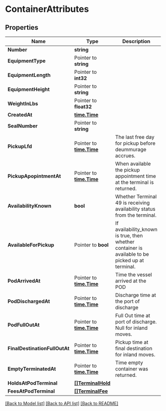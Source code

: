 # ContainerAttributes

## Properties

Name | Type | Description | Notes
------------ | ------------- | ------------- | -------------
**Number** | **string** |  | [optional] 
**EquipmentType** | Pointer to **string** |  | [optional] 
**EquipmentLength** | Pointer to **int32** |  | [optional] 
**EquipmentHeight** | Pointer to **string** |  | [optional] 
**WeightInLbs** | Pointer to **float32** |  | [optional] 
**CreatedAt** | [**time.Time**](time.Time.md) |  | [optional] 
**SealNumber** | Pointer to **string** |  | [optional] 
**PickupLfd** | Pointer to [**time.Time**](time.Time.md) | The last free day for pickup before deummurage accrues. | [optional] 
**PickupApopintmentAt** | Pointer to [**time.Time**](time.Time.md) | When available the pickup appointment time at the terminal is returned. | [optional] 
**AvailabilityKnown** | **bool** | Whether Terminal 49 is receiving availability status from the terminal. | [optional] 
**AvailableForPickup** | Pointer to **bool** | If availability_known is true, then whether container is available to be picked up at terminal. | [optional] 
**PodArrivedAt** | Pointer to [**time.Time**](time.Time.md) | Time the vessel arrived at the POD | [optional] 
**PodDischargedAt** | Pointer to [**time.Time**](time.Time.md) | Discharge time at the port of discharge | [optional] 
**PodFullOutAt** | Pointer to [**time.Time**](time.Time.md) | Full Out time at port of discharge. Null for inland moves. | [optional] 
**FinalDestinationFullOutAt** | Pointer to [**time.Time**](time.Time.md) | Pickup time at final destination for inland moves. | [optional] 
**EmptyTerminatedAt** | Pointer to [**time.Time**](time.Time.md) | Time empty container was returned. | [optional] 
**HoldsAtPodTerminal** | [**[]TerminalHold**](terminal_hold.md) |  | [optional] 
**FeesAtPodTerminal** | [**[]TerminalFee**](terminal_fee.md) |  | [optional] 

[[Back to Model list]](../README.md#documentation-for-models) [[Back to API list]](../README.md#documentation-for-api-endpoints) [[Back to README]](../README.md)


